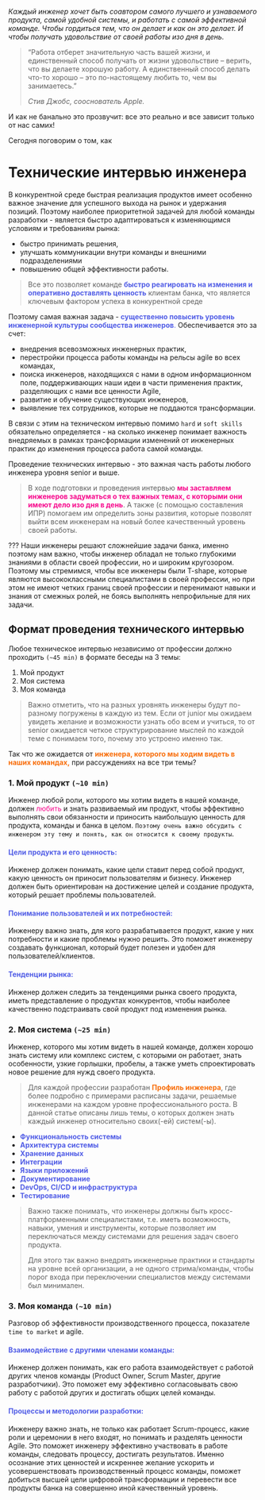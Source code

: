 _Каждый инженер хочет быть соавтором самого лучшего и узнаваемого продукта, самой удобной системы, и работать с самой эффективной команде. Чтобы гордиться тем, что он делает и как он это делает. И чтобы получать удовольствие от своей работы изо дня в день._ 
> “Работа отберет значительную часть вашей жизни, и единственный способ получать от жизни удовольствие – верить, что вы делаете хорошую работу. А единственный способ делать что-то хорошо – это по-настоящему любить то, чем вы занимаетесь.”
> 
> _Стив Джобс, сооснователь Apple._
 
И как не банально это прозвучит: все это реально и все зависит только от нас самих!

Сегодня поговорим о том, как 
# Технические интервью инженера

В конкурентной среде быстрая реализация продуктов имеет особенно важное значение для успешного выхода на рынок и удержания позиций. 
Поэтому наиболее приоритетной задачей для любой команды разработки - является быстро адаптироваться к изменяющимся условиям и требованиям рынка:
* быстро принимать решения, 
* улучшать коммуникации внутри команды и внешними подразделениями 
* повышению общей эффективности работы. 

> Все это позволяет команде <span style="color: #525EE6;">**быстро реагировать на изменения и оперативно доставлять ценность**</span> клиентам банка, что является ключевым фактором успеха в конкурентной среде

Поэтому самая важная задача - <span style="color: #525EE6;">**существенно повысить уровень инженерной культуры сообщества инженеров**.</span>
Обеспечивается это за счет: 
* внедрения всевозможных инженерных практик,
* перестройки процесса работы команды на рельсы agile во всех командах,
* поиска инженеров, находящихся с нами в одном информационном поле, поддерживающих наши идеи в части применения практик, разделяющих с нами все ценности Agile,
* развитие и обучение существующих инженеров, 
* выявление тех сотрудников, которые не поддаются трансформации.

В связи с этим на техническом интервью помимо `hard` и `soft skills` обязательно определяется - на сколько инженер понимает важность внедряемых в рамках трансформации изменений от инженерных практик до изменения процесса работа самой команды.  

Проведение технических интервью - это важная часть работы любого инженера уровня senior и выше. 
> В ходе подготовки и проведения интервью <span style="color: #F70A8D;">**мы заставляем инженеров задуматься о тех важных темах, с которыми они имеют дело изо дня в день**</span>. А также (c помощью составления ИПР) помогаем им определить зоны развития, которые позволят выйти всем инженерам на новый более качественный уровень своей работы. 

??? Наши инженеры решают сложнейшие задачи банка, именно поэтому нам важно, чтобы инженер обладал не только глубокими знаниями в области своей профессии, но и широким кругозором.
Поэтому мы стремимся, чтобы все инженеры были T-shape, которые являются высококлассными специалистами в своей профессии, но при этом не имеют четких границ своей профессии и перенимают навыки и знания от смежных ролей, не боясь выполнять непрофильные для них задачи. 

## Формат проведения технического интервью 

Любое техническое интервью независимо от профессии должно проходить `(~45 min)` в формате беседы на 3 темы: 
1. Мой продукт
2. Моя система 
3. Моя команда

> Важно отметить, что на разных уровнять инженеры будут по-разному погружены в каждую из тем. Если от junior мы ожидаем увидеть желание и возможности узнать обо всем и учиться, то от senior ожидается четкое структурирование мыслей по каждой теме с понимаем того, почему это устроено именно так. 

Так что же ожидается от <span style="color: #F86E0B;">**инженера, которого мы ходим видеть в наших командах,**</span> при рассуждениях на все три темы?

### 1. Мой продукт `(~10 min)`

Инженер любой роли, которого мы хотим видеть в нашей команде, должен <span style="color: #F70A8D;">любить</span> и знать развиваемый им продукт, чтобы эффективно выполнять свои обязанности и приносить наибольшую ценность для продукта, команды и банка в целом.
`Поэтому очень важно обсудить с инженером эту тему и понять, как он относится к своему продукты`.  
#### <span style="color: #525EE6;">**Цели продукта и его ценность:**</span>
Инженер должен понимать, какие цели ставит перед собой продукт, какую ценность он приносит пользователям и бизнесу. 
Инженер должен быть ориентирован на достижение целей и создание продукта, который решает проблемы пользователей.
#### <span style="color: #525EE6;">**Понимание пользователей и их потребностей:**</span>
Инженеру важно знать, для кого разрабатывается продукт, какие у них потребности и какие проблемы нужно решить. 
Это поможет инженеру создавать функционал, который будет полезен и удобен для пользователей/клиентов.
#### <span style="color: #525EE6;">**Тенденции рынка:**</span>
Инженер должен следить за тенденциями рынка своего продукта, иметь представление о продуктах конкурентов, чтобы наиболее качественно подстраивать свой продукт под изменения рынка. 

### 2. Моя система `(~25 min)`

Инженер, которого мы хотим видеть в нашей команде, должен хорошо знать систему или комплекс систем, с которыми он работает, знать особенности, узкие горлышки, пробелы, а также уметь спроектировать новое решение для нужд своего продукта.

> Для каждой профессии разработан <span style="color: #F86E0B;">**Профиль инженера**</span>, где более подробно с примерами расписаны задачи, решаемые инженерами на каждом уровне профессионального роста. В данной статье описаны лишь темы, о которых должен знать каждый инженер относительно своих(-ей) систем(-ы).
* <span style="color: #525EE6;">**Функциональность системы**</span>
* <span style="color: #525EE6;">**Архитектура системы**</span>
* <span style="color: #525EE6;">**Хранение данных**</span>
* <span style="color: #525EE6;">**Интеграции**</span>
* <span style="color: #525EE6;">**Языки приложений**</span>
* <span style="color: #525EE6;">**Документирование**</span>
* <span style="color: #525EE6;">**DevOps, CI/CD и инфраструктура**</span>
* <span style="color: #525EE6;">**Тестирование**</span>

> Важно также понимать, что инженеры должны быть кросс-платформенными специалистами, т.е. иметь возможность, навыки, умения и инструменты, которые позволяет им переключаться между системами для решения задач своего продукта. 
> 
> Для этого так важно внедрять инженерные практики и стандарты на уровне всей организации, а не одного стрима/команды, чтобы порог входа при переключении специалистов между системами был минимален. 


### 3. Моя команда `(~10 min)`

Разговор об эффективности производственного процесса, показателе `time to market` и agile. 
#### <span style="color: #525EE6;">**Взаимодействие с другими членами команды:**</span>
Инженер должен понимать, как его работа взаимодействует с работой других членов команды (Product Owner, Scrum Master, другие разработчики). Это поможет ему эффективно согласовывать свою работу с работой других и достигать общих целей команды. 
#### <span style="color: #525EE6;">**Процессы и методологии разработки:**</span> 
Инженеру важно знать, не только как работает Scrum-процесс, какие роли и церемонии в него входят, но понимать и разделять ценности Agile. Это поможет инженеру эффективно участвовать в работе команды, следовать процессу, достигать результатов. 
Именно осознание этих ценностей и искреннее желание ускорить и усовершенствовать производственный процесс команды, поможет добиться высшей цели цифровой трансформации и перевести все продукты банка на совершенно иной качественный уровень. 